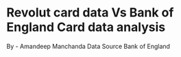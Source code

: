 # Revolut card data Vs Bank of England Card data analysis 
By - Amandeep Manchanda
Data Source Bank of England
